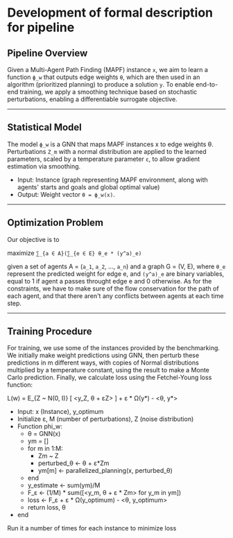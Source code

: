# Development of formal description for pipeline

## Pipeline Overview

Given a Multi-Agent Path Finding (MAPF) instance `x`, we aim to learn a function `ϕ_w` that outputs edge weights `θ`, which are then used in an algorithm (prioritized planning) to produce a solution `y`. To enable end-to-end training, we apply a smoothing technique based on stochastic perturbations, enabling a differentiable surrogate objective.

---

## Statistical Model

The model `ϕ_w` is a GNN that maps MAPF instances x to edge weights θ. Perturbations `Z_m` with a normal distribution are applied to the learned parameters, scaled by a temperature parameter `ε`, to allow gradient estimation via smoothing.
- Input: Instance (graph representing MAPF environment, along with agents' starts and goals and global optimal value)
- Output: Weight vector `θ = ϕ_w(x)`.

--- 

## Optimization Problem

Our objective is to

maximize    `∑_{a ∈ A}(∑_{e ∈ E} θ_e * (y^a)_e)`

given a set of agents A = (`a_1`, `a_2`, ..., `a_n`) and a graph G = (V, E), where `θ_e` represent the predicted weight for edge e, and `(y^a)_e` are binary variables, equal to 1 if agent a passes throught edge e and 0 otherwise. 
As for the constraints, we have to make sure of the flow conservation for the path of each agent, and that there aren't any conflicts between agents at each time step.


---

## Training Procedure

For training, we use some of the instances provided by the benchmarking. We initially make weight predictions using GNN, then perturb these predictions in m different ways, with copies of Normal distributions multiplied by a temperature constant, using the result to make a Monte Carlo prediction. Finally, we calculate loss using the Fetchel-Young loss function:

L(w) = E_{Z ~ N(0, I)} [ <y_Z, θ + εZ> ] + ε * Ω(y*) - <θ, y*>

- Input: x (Instance), y_optimum
- Initialize ε, M (number of perturbations), Z (noise distribution)
- Function phi_w:
    - θ = GNN(x)
    - ym = []
    - for m in 1:M:
        - Zm ~ Z
        - perturbed_θ <- θ + ε*Zm
        - ym[m] <- parallelized_planning(x, perturbed_θ)
    - end
    - y_estimate <- sum(ym)/M
    - F_ε <- (1/M) * sum([<y_m, θ + ε * Zm> for y_m in ym])
    - loss <- F_ε + ε * Ω(y_optimum) - <θ, y_optimum>
    - return loss, θ
- end

Run it a number of times for each instance to minimize loss